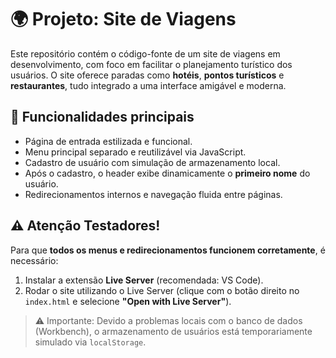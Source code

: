 # 🌍 Projeto: Site de Viagens

Este repositório contém o código-fonte de um site de viagens em desenvolvimento, com foco em facilitar o planejamento turístico dos usuários. O site oferece paradas como **hotéis**, **pontos turísticos** e **restaurantes**, tudo integrado a uma interface amigável e moderna.

## 🚀 Funcionalidades principais

- Página de entrada estilizada e funcional.
- Menu principal separado e reutilizável via JavaScript.
- Cadastro de usuário com simulação de armazenamento local.
- Após o cadastro, o header exibe dinamicamente o **primeiro nome** do usuário.
- Redirecionamentos internos e navegação fluida entre páginas.

## ⚠️ Atenção Testadores!

Para que **todos os menus e redirecionamentos funcionem corretamente**, é necessário:

1. Instalar a extensão **Live Server** (recomendada: VS Code).
2. Rodar o site utilizando o Live Server (clique com o botão direito no `index.html` e selecione **"Open with Live Server"**).

> ⚠️ Importante: Devido a problemas locais com o banco de dados (Workbench), o armazenamento de usuários está temporariamente simulado via `localStorage`.

